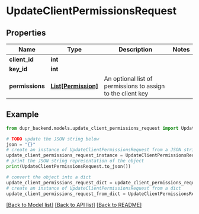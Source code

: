 # UpdateClientPermissionsRequest


## Properties

Name | Type | Description | Notes
------------ | ------------- | ------------- | -------------
**client_id** | **int** |  | 
**key_id** | **int** |  | 
**permissions** | [**List[Permission]**](Permission.md) | An optional list of permissions to assign to the client key | 

## Example

```python
from dupr_backend.models.update_client_permissions_request import UpdateClientPermissionsRequest

# TODO update the JSON string below
json = "{}"
# create an instance of UpdateClientPermissionsRequest from a JSON string
update_client_permissions_request_instance = UpdateClientPermissionsRequest.from_json(json)
# print the JSON string representation of the object
print(UpdateClientPermissionsRequest.to_json())

# convert the object into a dict
update_client_permissions_request_dict = update_client_permissions_request_instance.to_dict()
# create an instance of UpdateClientPermissionsRequest from a dict
update_client_permissions_request_from_dict = UpdateClientPermissionsRequest.from_dict(update_client_permissions_request_dict)
```
[[Back to Model list]](../README.md#documentation-for-models) [[Back to API list]](../README.md#documentation-for-api-endpoints) [[Back to README]](../README.md)


